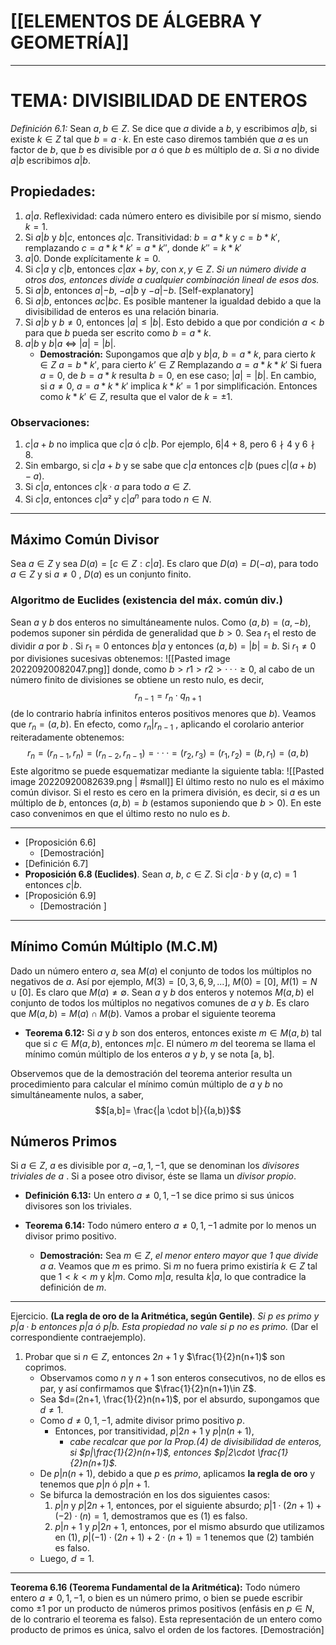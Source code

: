# [[ELEMENTOS DE ÁLGEBRA Y GEOMETRÍA]]
---
# TEMA: DIVISIBILIDAD DE ENTEROS
_Definición 6.1:_ Sean $a, b ∈ Z$. Se dice que $a$ divide a $b$, y escribimos $a | b$, si existe $k ∈ Z$ tal que $b = a · k$.
En este caso diremos también que $a$ es un factor de $b$, que $b$ es divisible por $a$ ó que $b$ es múltiplo de $a$. Si $a$ no divide $a|b$ escribimos $a|b$.

## Propiedades:
1. $a|a$. Reflexividad: cada número entero es divisibile por sí mismo, siendo $k=1$.
2. Si $a|b$ y $b|c$, entonces $a|c$. Transitividad:
   $b=a*k$ y $c=b*k'$, remplazando $c=a*k*k'=a*k''$, donde $k''=k*k'$ 
3. $a|0$. Donde explícitamente $k=0$. 
4. Si $c|a$ y $c|b$, entonces $c|ax+by$, con $x,y\in{Z}$. 
   _Si un número divide a otros dos, entonces divide a cualquier combinación lineal de esos dos._
5. Si $a|b$, entonces $a|-b$, $-a|b$ y $-a|-b$. [Self-explanatory]
6. Si $a|b$, entonces $ac|bc$. Es posible mantener la igualdad debido a que la divisibilidad de enteros es una relación binaria.
7. Si $a|b$ y $b\neq{0}$, entonces $|a|\leq{|b|}$. Esto debido a que por condición $a<b$ para que $b$ pueda ser escrito como $b=a*k$.
8. $a|b$ y $b|a$ <=> $|a|=|b|$.
	- __Demostración:__
	   Supongamos que $a|b$ y $b|a$,
	   $b=a*k$, para cierto $k\in{Z}$
	   $a=b*k'$, para cierto $k’\in{Z}$
	   Remplazando $a=a*k*k'$
	   Si fuera $a=0$, de $b=a*k$ resulta $b=0$, en ese caso; $|a|=|b|$.
	   En cambio, si $a\neq{0}$, $a=a*k*k'$ implica $k*k'=1$ por simplificación.
	   Entonces como $k*k'\in{Z}$, resulta que el valor de $k=\pm{1}$.

### Observaciones:
1.  $c|a+b$ no implica que $c | a$ ó $c | b$. Por ejemplo, $6 | 4 + 8$, pero $6 \nmid 4$ y $6 \nmid 8$.
2. Sin embargo, si $c | a + b$ y se sabe que $c | a$ entonces $c | b$ (pues $c | (a + b) − a$).
3. Si $c | a$, entonces $c | k · a$ para todo $a ∈ Z$.
4. Si $c | a$, entonces $c | a²$  y $c | a^n$ para todo $n ∈ N$.

---

## Máximo Común Divisor
Sea $a ∈ Z$ y sea $D(a) = [c ∈ Z : c | a]$. Es claro que $D(a) = D(−a)$, para todo $a ∈ Z$ y si $a \neq 0$ , $D(a)$ es un conjunto finito.

### Algoritmo de Euclides (existencia del máx. común div.)
Sean $a$ y $b$ dos enteros no simultáneamente nulos. Como $(a, b) = (a, −b)$, podemos suponer sin pérdida de generalidad que $b > 0$. 
Sea $r_1$ el resto de dividir $a$ por $b$ . Si $r_1 = 0$ entonces $b | a$ y entonces $(a, b) = |b| = b$. Si $r_1 \neq 0$ por divisiones sucesivas obtenemos:
![[Pasted image 20220920082047.png]]
donde, como $b > r1 > r2 > · · · ≥ 0$, al cabo de un número finito de divisiones se obtiene un resto nulo, es decir, $$r_{n-1}=r_{n} \cdot q_{n+1}$$
(de lo contrario habría infinitos enteros positivos menores que $b$). Veamos que $r_n = (a, b)$. En efecto, como $r_n | r_{n-1}$ , aplicando el corolario anterior reiteradamente obtenemos: $$r_n = (r_{n−1}, r_n) = (r_{n−2}, r_{n-1}) = · · · = (r_2, r_3) = (r_1, r_2) = (b, r_1) = (a, b)$$
Este algoritmo se puede esquematizar mediante la siguiente tabla: 
![[Pasted image 20220920082639.png | #small]]
El último resto no nulo es el máximo común divisor. Si el resto es cero en la primera división, es decir, si $a$ es un múltiplo de $b$, entonces $(a, b) = b$ (estamos suponiendo que $b > 0$). En este caso convenimos en que el último resto no nulo es $b$.

---
- [Proposición 6.6]
	- [Demostración]
- [Definición 6.7]
- __Proposición 6.8 (Euclides)__. Sean $a$, $b$, $c ∈ Z$. Si $c | a · b$ y $(a, c) = 1$ entonces $c | b$.
- [Proposición 6.9]
	- [Demostración ]
---

## Mínimo Común Múltiplo (M.C.M)
Dado un número entero $a$, sea $M(a)$ el conjunto de todos los múltiplos no negativos de $a$. Así por ejemplo, $M(3) = [0, 3, 6, 9, . . .]$, $M(0) = [0]$, $M(1) = N ∪ [0]$. Es claro que $M(a) \neq ∅$.
Sean $a$ y $b$ dos enteros y notemos $M(a, b)$ el conjunto de todos los múltiplos no negativos comunes de $a$ y $b$. Es claro que $M(a, b) = M(a) ∩ M(b)$. Vamos a probar el siguiente teorema
- __Teorema 6.12:__ Si $a$ y $b$ son dos enteros, entonces existe $m ∈ M(a, b)$ tal que si $c ∈ M(a, b)$, entonces $m | c$.
El número $m$ del teorema se llama el mínimo común múltiplo de los enteros $a$ y $b$, y se nota [a, b].

Observemos que de la demostración del teorema anterior resulta un procedimiento para calcular el mínimo común múltiplo de $a$ y $b$ no simultáneamente nulos, a saber, $$[a,b]= \frac{|a \cdot b|}{(a,b)}$$

## Números Primos
Si $a ∈ Z$, $a$ es divisible por $a, −a, 1, −1$, que se denominan los _divisores triviales de a_ . Si a posee otro divisor, éste se llama un _divisor propio_.

- __Definición 6.13:__ Un entero $a \neq 0, 1, −1$ se dice primo si sus únicos divisores son los triviales.

- __Teorema 6.14:__ Todo número entero $a \neq  0, 1, −1$ admite por lo menos un divisor primo positivo.
	- __Demostración:__ Sea $m \in Z$,  _el menor entero mayor que 1 que divide a $a$_. Veamos que $m$ es primo. Si $m$ no fuera primo existiría $k ∈ Z$ tal que $1 < k < m$ y $k | m$. Como $m | a$, resulta $k | a$, lo que contradice la definición de $m$.

---
Ejercicio. __(La regla de oro de la Aritmética, según Gentile)__. _Si $p$ es primo y $p | a · b$ entonces $p | a$ ó $p | b$. Esta propiedad no vale si $p$ no es primo._ 
(Dar el correspondiente contraejemplo).
1. Probar que si $n\in Z$, entonces $2n+1$ y $\frac{1}{2}n(n+1)$ son coprimos.
   - Observamos como $n$ y $n+1$ son enteros consecutivos, no de ellos es par, y así confirmamos que $\frac{1}{2}n(n+1)\in Z$.
   - Sea $d=(2n+1, \frac{1}{2}n(n+1)$, por el absurdo, supongamos que $d\neq 1$.
   - Como $d\neq 0, 1, -1$, admite divisor primo positivo $p$.
      - Entonces, por transitividad, $p|2n+1$ y $p|n(n+1)$, 
        - _cabe recalcar que por la Prop.(4) de divisibilidad de enteros, si $p|\frac{1}{2}n(n+1)$, entonces $p|2\cdot \frac{1}{2}n(n+1)$._
   - De $p|n(n+1)$, debido a que $p$ es _primo_, aplicamos __la regla de oro__ y tenemos que $p|n$ ó $p|n+1$.
   - Se bifurca la demostración en los dos siguientes casos:
     1. $p|n$ y $p|2n+1$, entonces, por el siguiente absurdo; $p|1\cdot(2n+1)+(-2)\cdot(n)=1$, demostramos que es (1) es falso.
     2. $p|n+1$ y $p|2n+1$, entonces, por el mismo absurdo que utilizamos en (1), $p|(-1)\cdot(2n+1)+2\cdot(n+1)=1$ tenemos que (2) también es falso. 
   - Luego, $d=1$.
---

__Teorema 6.16 (Teorema Fundamental de la Aritmética):__
Todo número entero $a\neq 0, 1, −1$, o bien es un número primo, o bien se puede escribir como $±1$ por un producto de números primos positivos (enfásis en $p\in N$, de lo contrario el teorema es falso). Esta representación de un entero como producto de primos es única, salvo el orden de los factores.
[Demostración]


